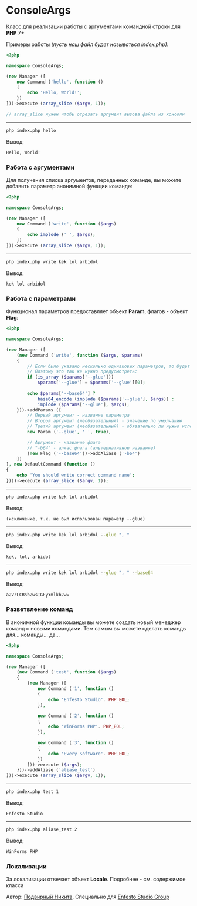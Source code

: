 # ConsoleArgs

Класс для реализации работы с аргументами командной строки для **PHP** 7+

Примеры работы *(пусть наш файл будет называться index.php)*:

```php
<?php

namespace ConsoleArgs;

(new Manager ([
    new Command ('hello', function ()
    {
        echo 'Hello, World!';
    })
]))->execute (array_slice ($argv, 1));

// array_slice нужен чтобы отрезать аргумент вызова файла из консоли
```

---

```cmd
php index.php hello
```

Вывод:
```
Hello, World!
```

### Работа с аргументами

Для получения списка аргументов, переданных команде, вы можете добавить параметр анонимной функции команде:

```php
<?php

namespace ConsoleArgs;

(new Manager ([
    new Command ('write', function ($args)
    {
        echo implode (' ', $args);
    })
]))->execute (array_slice ($argv, 1));
```

---

```cmd
php index.php write kek lol arbidol
```

Вывод:
```
kek lol arbidol
```

### Работа с параметрами

Функционал параметров предоставляет объект **Param**, флагов - объект **Flag**:

```php
<?php

namespace ConsoleArgs;

(new Manager ([
    (new Command ('write', function ($args, $params)
    {
        // Если было указано несколько одинаковых параметров, то будет указан список всех введённых значений
        // Поэтому это так же нужно предусмотреть:
        if (is_array ($params['--glue']))
            $params['--glue'] = $params['--glue'][0];
        
        echo $params['--base64'] ?
            base64_encode (implode ($params['--glue'], $args)) :
            implode ($params['--glue'], $args);
    }))->addParams ([
        // Первый аргумент - название параметра
        // Второй аргумент (необязательный) - значение по умолчанию
        // Третий аргумент (необязательный) - обязательно ли нужно использовать данный параметр
        new Param ('--glue', ' ', true),

        // Аргумент - название флага
        // "-b64" - алиас флага (альтернативное название)
        (new Flag ('--base64'))->addAliase ('-b64')
    ])
], new DefaultCommand (function ()
{
    echo 'You should write correct command name';
})))->execute (array_slice ($argv, 1));
```

---

```cmd
php index.php write kek lol arbidol
```

Вывод:
```
(исключение, т.к. не был использован параметр --glue)
```

---

```cmd
php index.php write kek lol arbidol --glue ", "
```

Вывод:
```
kek, lol, arbidol
```

---

```cmd
php index.php write kek lol arbidol --glue ", " --base64
```

Вывод:
```
a2VrLCBsb2wsIGFyYmlkb2w=
```

### Разветвление команд

В анонимной функции команды вы можете создать новый менеджер команд с новыми командами. Тем самым вы можете сделать команды для... команды... да...

```php
<?php

namespace ConsoleArgs;

(new Manager ([
    (new Command ('test', function ($args)
    {
        (new Manager ([
            new Command ('1', function ()
            {
                echo 'Enfesto Studio'. PHP_EOL;
            }),

            new Command ('2', function ()
            {
                echo 'WinForms PHP'. PHP_EOL;
            }),

            new Command ('3', function ()
            {
                echo 'Every Software'. PHP_EOL;
            })
        ]))->execute ($args);
    }))->addAliase ('aliase_test')
]))->execute (array_slice ($argv, 1));
```

---

```cmd
php index.php test 1
```

Вывод:
```
Enfesto Studio
```

---

```cmd
php index.php aliase_test 2
```

Вывод:
```
WinForms PHP
```

### Локализации

За локализации отвечает объект **Locale**. Подробнее - см. содержимое класса

Автор: [Подвирный Никита](https://vk.com/technomindlp). Специально для [Enfesto Studio Group](https://vk.com/hphp_convertation)

